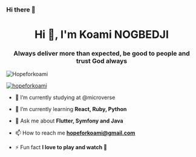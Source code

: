 ### Hi there 👋

<!--
**hopeforkoami/hopeforkoami** is a ✨ _special_ ✨ repository because its `README.md` (this file) appears on your GitHub profile.

Here are some ideas to get you started:

- 🔭 I’m currently working on ...
- 🌱 I’m currently learning ...
- 👯 I’m looking to collaborate on ...
- 🤔 I’m looking for help with ...
- 💬 Ask me about ...
- 📫 How to reach me: ...
- 😄 Pronouns: ...
- ⚡ Fun fact: ...
-->
<h1 align="center">Hi 👋, I'm Koami NOGBEDJI</h1>
<h3 align="center">Always deliver more than expected, be good to people and trust God always</h3>


<p align="left"> <img src="https://komarev.com/ghpvc/?username=hopeforkoami&label=Profile%20views&color=0e75b6&style=flat" alt="Hopeforkoami" /> </p>

<p align="left"> <a href="https://github.com/ryo-ma/github-profile-trophy"><img src="https://github-profile-trophy.vercel.app/?username=hopeforkoami" alt="hopeforkoami" /></a> </p>


- 🔭 I’m currently studying at @microverse

- 🌱 I’m currently learning **React, Ruby, Python**

- 💬 Ask me about **Flutter, Symfony and Java**

- 📫 How to reach me **hopeforkoami@gmail.com**

- ⚡ Fun fact **I love to play and watch 🏀**
